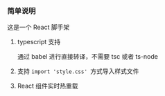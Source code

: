 ### 简单说明

这是一个 React 脚手架

1. typescript 支持

   通过 babel 进行直接转译，不需要 tsc 或者 ts-node

2. 支持 `import 'style.css' `方式导入样式文件
3. React 组件实时热重载